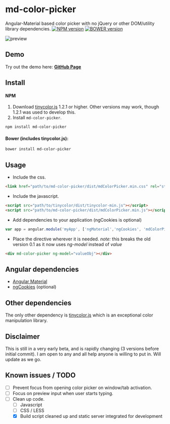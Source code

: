 # md-color-picker
Angular-Material based color picker with no jQuery or other DOM/utility library dependencies.
[![NPM version](https://badge-me.herokuapp.com/api/npm/md-color-picker.png)](http://badges.enytc.com/for/npm/md-color-picker)
[![BOWER version](https://badge-me.herokuapp.com/api/bower/brianpkelley/md-color-picker.png)](http://badges.enytc.com/for/bower/brianpkelley/md-color-picker)

![preview](https://raw.githubusercontent.com/brianpkelley/md-color-picker/master/md-color-picker.png)

## Demo
Try out the demo here: **[GitHub Page](http://brianpkelley.github.io/md-color-picker/)**


## Install
#### NPM
1. Download [tinycolor.js](https://github.com/bgrins/TinyColor) 1.2.1 or higher. Other versions may work, though 1.2.1 was used to develop this.
2. Install `md-color-picker`.
```bash
npm install md-color-picker
```

#### Bower (includes tinycolor.js):
```bash
bower install md-color-picker
```

## Usage
- Include the css.
````html
<link href="path/to/md-color-picker/dist/mdColorPicker.min.css" rel="stylesheet" />
````
- Include the javascript.
````html
<script src="path/to/tinycolor/dist/tinycolor-min.js"></script>
<script src="path/to/md-color-picker/dist/mdColorPicker.min.js"></script>
````
- Add dependencies to your application (ngCookies is optional)
````javascript
var app = angular.module('myApp', ['ngMaterial','ngCookies', 'mdColorPicker']);
````

- Place the directive wherever it is needed.
_note:_ this breaks the old version 0.1 as it now uses _ng-model_ instead of _value_

````html
<div md-color-picker ng-model="valueObj"></div>
````

## Angular dependencies
- [Angular Material](https://material.angularjs.org)
- [ngCookies](https://docs.angularjs.org/api/ngCookies) (optional)

## Other dependencies
The only other dependency is [tinycolor.js](https://github.com/bgrins/TinyColor) which is an exceptional color manipulation library.



## Disclaimer
This is still in a very early beta, and is rapidly changing (3 versions before initial commit).  I am open to any and all help anyone is willing to put in.  Will update as we go.


## Known issues / TODO
- [ ] Prevent focus from opening color picker on window/tab activation.
- [ ] Focus on preview input when user starts typing.
- [ ] Clean up code.
  - [ ] Javascript
  - [ ] CSS / LESS
  - [X] Build script cleaned up and static server integrated for development
